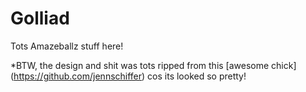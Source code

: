 Golliad
===

Tots Amazeballz stuff here!


*BTW, the design and shit was tots ripped from this [awesome chick] (https://github.com/jennschiffer) cos its looked so pretty!
